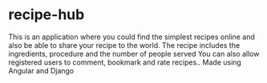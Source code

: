 # recipe-hub
This is an application where you could find the simplest recipes online and also be able to share your recipe to the world. The recipe includes the ingredients, procedure and the number of people served You can also allow registered users to comment, bookmark and rate recipes.. Made using Angular and Django
